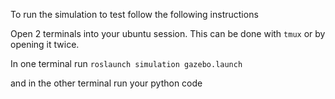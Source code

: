 To run the simulation to test follow the following instructions

Open 2 terminals into your ubuntu session.
This can be done with `tmux` or by opening it twice.

In one terminal run
```roslaunch simulation gazebo.launch```

and in the other terminal run your python code

